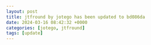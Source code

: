 ```yaml
---
layout: post
title: jtfround by jotego has been updated to bd086da
date: 2024-03-16 08:42:32 +0000
categories: [jotego, jtfround]
tags: [update]
---
```


